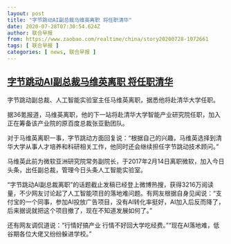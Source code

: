 ```yaml
---
layout: post
title: "字节跳动AI副总裁马维英离职 将任职清华"
date: 2020-07-28T07:30:54.624Z
author: 联合早报
from: https://www.zaobao.com/realtime/china/story20200728-1072661
tags: [ 联合早报 ]
categories: [ news, 联合早报 ]
---
```

<!--1595948220000-->
[字节跳动AI副总裁马维英离职 将任职清华](https://www.zaobao.com/realtime/china/story20200728-1072661)
------

<div>
<p>字节跳动副总裁、人工智能实验室主任马维英离职，据悉他将赴清华大学任职。</p><p>据36氪报道，马维英离职，他的下一站将赴清华大学智能产业研究院任职，加入正在筹备该产业院的原百度总裁张亚勤团队。</p><p>对于马维英离职一事，字节跳动方面回复说：“根据自己的兴趣，马维英选择到清华大学从事人才培养和科研相关工作，他同时还会继续担任字节跳动技术顾问。”</p><section id="imu"><div id="dfp-ad-imu1-wrapper" class="dfp-tag-wrapper"><div id="dfp-ad-imu1" class="dfp-tag-wrapper"></div></div></section><p>马维英此前为微软亚洲研究院常务副院长，于2017年2月14日离职微软，加入今日头条，出任副总裁，管理今日头条人工智能实验室。</p><p>“字节跳动AI副总裁离职”的话题截止发稿已经登上微博热搜，获得3216万阅读量，不少网友讨论起了人工智能项目的落地难问题。有网友根据自身见闻说：“支付宝的一个同事，参加AI投放广告项目，没有AI转化率挺好，AI加入后反而降了，后来据说就把这个项目撤了，现在不知道发展如何了。”</p><p>还有网友调侃道说：“行情好搞产业 行情不好回大学吃经费。”“现在AI落地难，低谷期各位大佬又纷纷躲进学校。”</p><div id="innity-in-post"></div><div id="dfp-ad-midarticlespecial-wrapper" class="dfp-tag-wrapper"><div id="dfp-ad-midarticlespecial" class="dfp-tag-wrapper"></div></div>
</div>
